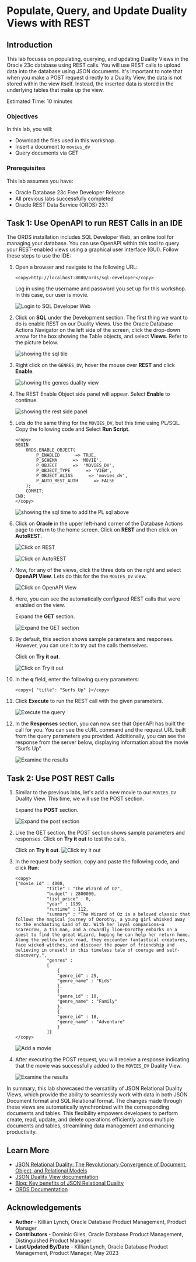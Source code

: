# Populate, Query, and Update Duality Views with REST

## Introduction

This lab focuses on populating, querying, and updating Duality Views in the Oracle 23c database using REST calls. You will use REST calls to upload data into the database using JSON documents. It's important to note that when you make a POST request directly to a Duality View, the data is not stored within the view itself. Instead, the inserted data is stored in the underlying tables that make up the view.

Estimated Time: 10 minutes


### Objectives

In this lab, you will:

- Download the files used in this workshop. 
- Insert a document to `movies_dv`
- Query documents via GET


### Prerequisites

This lab assumes you have:

- Oracle Database 23c Free Developer Release
- All previous labs successfully completed
- Oracle REST Data Service (ORDS) 23.1

## Task 1: Use OpenAPI to run REST Calls in an IDE

The ORDS installation includes SQL Developer Web, an online tool for managing your database. You can use OpenAPI within this tool to query your REST-enabled views using a graphical user interface (GUI). Follow these steps to use the IDE:

1. Open a browser and navigate to the following URL:

    ```
    <copy>http://localhost:8080/ords/sql-developer</copy>
    ```

    Log in using the username and password you set up for this workshop. In this case, our user is movie.

    ![Login to SQL Developer Web](./images/login_sdw.png)

2. Click on **SQL** under the Development section. The first thing we want to do is enable REST on our Duality Views. Use the Oracle Database Actions Navigator on the left side of the screen, click the drop-down arrow for the box showing the Table objects, and select **Views**. Refer to the picture below.

    ![showing the sql tile](./images/show-views.png)

3. Right click on the `GENRES_DV`, hover the mouse over **REST** and click **Enable**.

    ![showing the genres duality view ](./images/genre_rest.png)

4. The REST Enable Object side panel will appear. Select **Enable** to continue.

    ![showing the rest side panel](./images/enable_genre.png)

5. Lets do the same thing for the `MOVIES_DV`, but this time using PL/SQL. Copy the following code and Select **Run Script**.
    ```
    <copy>
    BEGIN
        ORDS.ENABLE_OBJECT(
            P_ENABLED      => TRUE,
            P_SCHEMA      => 'MOVIE',
            P_OBJECT      =>  'MOVIES_DV',
            P_OBJECT_TYPE      => 'VIEW',
            P_OBJECT_ALIAS      => 'movies_dv',
            P_AUTO_REST_AUTH      => FALSE
        );
        COMMIT;
    END;
    </copy>
    ```
    ![showing the sql time to add the PL sql above](./images/movie_rest.png)


6. Click on **Oracle** in the upper left-hand corner of the Database Actions page to return to the home screen. Click on **REST** and then click on **AutoREST**.

    ![Click on REST](./images/click_rest.png)

    ![Click on AutoREST](./images/click_autorest.png)

7. Now, for any of the views, click the three dots on the right and select **OpenAPI View**. Lets do this for the the `MOVIES_DV` view. 

    ![Click on OpenAPI View](./images/openAPI_view.png)

8. Here, you can see the automatically configured REST calls that were enabled on the view.

    Expand the **GET** section. 

    ![Expand the GET section](./images/race_openAPI.png)

9. By default, this section shows sample parameters and responses. However, you can use it to try out the calls themselves.

    Click on **Try it out**. 

    ![Click on Try it out](./images/try_it.png)

10. In the **q** field, enter the following query parameters: 

    ```
    <copy>{ "title": "Surfs Up" }</copy>
    ```

11. Click **Execute** to run the REST call with the given parameters. 

    ![Execute the query](./images/race_query.png)

12. In the **Responses** section, you can now see that OpenAPI has built the call for you. You can see the cURL command and the request URL built from the query parameters you provided. Additionally, you can see the response from the server below, displaying information about the movie "Surfs Up".

    ![Examine the results](./images/race_result.png)

## Task 2: Use POST REST Calls

1. Similar to the previous labs, let's add a new movie to our `MOVIES_DV` Duality View. This time, we will use the POST section.

    Expand the **POST** section.

    ![Expand the post section](./images/post.png)

2. Like the GET section, the POST section shows sample parameters and responses. Click on **Try it out** to test the calls.

    Click on **Try it out**. 
    ![Click try it out ](./images/post_try.png)

3. In the request body section, copy and paste the following code, and click **Run**:

    ```
    <copy>
    {"movie_id" : 4008,
                "title" : "The Wizard of Oz",
                "budget" : 2800000,
                "list_price" : 0,
                "year" : 1939,
                "runtime" : 112,
                "summary" : "The Wizard of Oz is a beloved classic that follows the magical journey of Dorothy, a young girl whisked away to the enchanting Land of Oz. With her loyal companions—a scarecrow, a tin man, and a cowardly lion—Dorothy embarks on a quest to find the great Wizard, hoping he can help her return home. Along the yellow brick road, they encounter fantastical creatures, face wicked witches, and discover the power of friendship and believing in oneself in this timeless tale of courage and self-discovery.",
                "genres" : 
                [
                    {
                    "genre_id" : 25,
                    "genre_name" : "Kids"
                    },
                    {
                    "genre_id" : 10,
                    "genre_name" : "Family"
                    },
                    {
                    "genre_id" : 18,
                    "genre_name" : "Adventure"
                    }
                ]}
    </copy>
    ```
    ![Add a movie ](./images/post_oz.png)
4. After executing the POST request, you will receive a response indicating that the movie was successfully added to the `MOVIES_DV` Duality View.

    ![Examine the results](./images/post_yes.png)

In summary, this lab showcased the versatility of JSON Relational Duality Views, which provide the ability to seamlessly work with data in both JSON Document format and SQL Relational format. The changes made through these views are automatically synchronized with the corresponding documents and tables. This flexibility empowers developers to perform create, read, update, and delete operations efficiently across multiple documents and tables, streamlining data management and enhancing productivity.


## Learn More

- [JSON Relational Duality: The Revolutionary Convergence of Document, Object, and Relational Models](https://blogs.oracle.com/database/post/json-relational-duality-app-dev)
- [JSON Duality View documentation](https://docs.oracle.com/en/database/oracle/oracle-database/23/jsnvu/index.html)
- [Blog: Key benefits of JSON Relational Duality](https://blogs.oracle.com/database/post/key-benefits-of-json-relational-duality-experience-it-today-using-oracle-database-23c-free-developer-release)
- [ORDS Documentation](https://docs.oracle.com/en/database/oracle/oracle-rest-data-services/23.1/)

## Acknowledgements
* **Author** - Killian Lynch, Oracle Database Product Management, Product Manager
* **Contributors** - Dominic Giles, Oracle Database Product Management, Distinguished Product Manager
* **Last Updated By/Date** - Killian Lynch, Oracle Database Product Management, Product Manager, May 2023